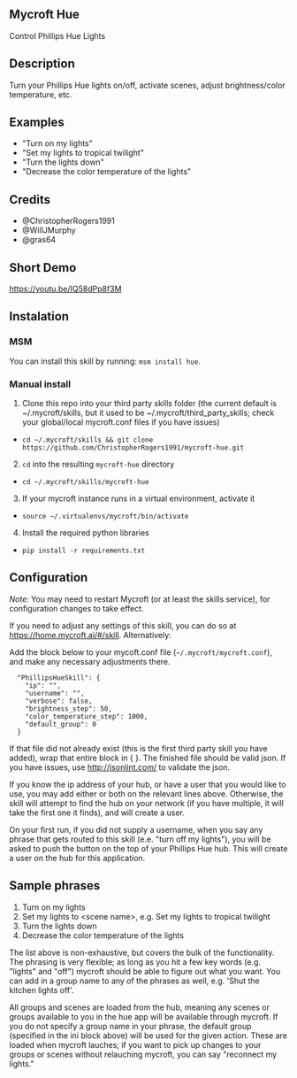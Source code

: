 ## Mycroft Hue
Control Phillips Hue Lights

## Description 
Turn your Phillips Hue lights on/off, activate scenes, adjust brightness/color temperature, etc.

## Examples 
* "Turn on my lights"
* "Set my lights to tropical twilight"
* "Turn the lights down"
* "Decrease the color temperature of the lights"

## Credits 
* @ChristopherRogers1991
* @WillJMurphy
* @gras64

## Short Demo
https://youtu.be/IQ58dPp8f3M

## Instalation

### MSM

You can install this skill by running: `msm install hue`.

### Manual install

1. Clone this repo into your third party skills folder (the current default is ~/.mycroft/skills, but it used to be ~/.mycroft/third_party_skills; check your global/local mycroft.conf files if you have issues)
  * `cd ~/.mycroft/skills && git clone https://github.com/ChristopherRogers1991/mycroft-hue.git`
2. `cd` into the resulting `mycroft-hue` directory
  * `cd ~/.mycroft/skills/mycroft-hue`
3. If your mycroft instance runs in a virtual environment, activate it
  * `source ~/.virtualenvs/mycroft/bin/activate`
4. Install the required python libraries
  * `pip install -r requirements.txt`

## Configuration

*Note:* You may need to restart Mycroft (or at least the skills service), for configuration changes to take effect.

If you need to adjust any settings of this skill, you can do so at https://home.mycroft.ai/#/skill. Alternatively:

Add the block below to your mycoft.conf file (`~/.mycroft/mycroft.conf`), and make any necessary adjustments there.
```
  "PhillipsHueSkill": {
    "ip": "",
    "username": "",
    "verbose": false,
    "brightness_step": 50,
    "color_temperature_step": 1000,
    "default_group": 0
  }
```

If that file did not already exist (this is the first third party skill you have added), wrap that entire block in { }. The finished file should be valid json. If you have issues, use http://jsonlint.com/ to validate the json.

If you know the ip address of your hub, or have a user that you would like to use, you may add either or both
on the relevant lines above. Otherwise, the skill will attempt to find the hub on your network (if you have
multiple, it will take the first one it finds), and will create a user.

On your first run, if you did not supply a username, when you say any phrase that gets routed to this
skill (e.e. "turn off my lights"), you will be asked to push the button on the top of your Phillips Hue hub.
This will create a user on the hub for this application.

## Sample phrases
1. Turn on my lights
2. Set my lights to \<scene name\>, e.g. Set my lights to tropical twilight
3. Turn the lights down
4. Decrease the color temperature of the lights

The list above is non-exhaustive, but covers the bulk of the functionality. The phrasing is very flexible; as
long as you hit a few key words (e.g. "lights" and "off") mycroft should be able to figure out what you want.
You can add in a group name to any of the phrases as well, e.g. 'Shut the kitchen lights off'.

All groups and scenes are loaded from the hub, meaning any scenes or groups available to you in the hue app will
be available through mycroft. If you do not specify a group name in your phrase, the default group (specified
in the ini block above) will be used for the given action. These are loaded when mycroft lauches; if you want
to pick up changes to your groups or scenes without relauching mycroft, you can say "reconnect my lights."
